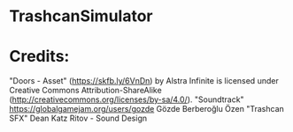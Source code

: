 # TrashcanSimulator
 
<h1>Credits:</h1>

"Doors - Asset" (https://skfb.ly/6VnDn) by Alstra Infinite is licensed under Creative Commons Attribution-ShareAlike (http://creativecommons.org/licenses/by-sa/4.0/).
"Soundtrack" https://globalgamejam.org/users/gozde Gözde Berberoğlu Özen
"Trashcan SFX" Dean Katz Ritov - Sound Design
